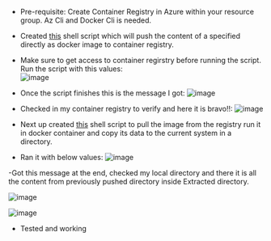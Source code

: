 - Pre-requisite: Create Container Registry in Azure within your resource group. Az Cli and Docker Cli is needed. 
- Created [this](push_dir.sh) shell script which will push the content of a specified directly as docker image to container registry.
- Make sure to get access to container regirstry before running the script. Run the script with this values:  
![image](https://github.com/user-attachments/assets/b5d1afa1-404d-4317-b862-4925b3de93ed)

- Once the script finishes this is the message I got:
![image](https://github.com/user-attachments/assets/455f65ea-ba83-4857-854c-f5c4f3c584a8)

- Checked in my container registry to verify and here it is bravo!!:
![image](https://github.com/user-attachments/assets/9dff2ceb-9120-45db-b536-6110486fa18b)

- Next up created [this](pull_dir.sh) shell script to pull the image from the registry run it in docker container and copy its data to the current system in a directory.
  
- Ran it with below values:
![image](https://github.com/user-attachments/assets/56c765a6-eea4-4292-be62-0903d7d24613)

-Got this message at the end, checked my local directory and there it is all the content from previously pushed directory inside Extracted directory.

![image](https://github.com/user-attachments/assets/85eeb37b-66a2-433c-9c3d-227465b978a1)

![image](https://github.com/user-attachments/assets/d31944a7-5f42-4936-864c-1a860788c0bb)

- Tested and working
